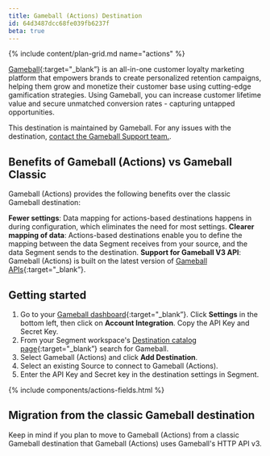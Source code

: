 ```yaml
---
title: Gameball (Actions) Destination
id: 64d3487dcc68fe039fb6237f
beta: true
---
```


{% include content/plan-grid.md name="actions" %}

[Gameball](https://www.gameball.co){:target="_blank”} is an all-in-one customer loyalty marketing platform that empowers brands to create personalized retention campaigns, helping them grow and monetize their customer base using cutting-edge gamification strategies. Using Gameball, you can increase customer lifetime value and secure unmatched conversion rates - capturing untapped opportunities.

This destination is maintained by Gameball. For any issues with the destination, [contact the Gameball Support team.](mailto:support@gameball.co).

## Benefits of Gameball (Actions) vs Gameball Classic
Gameball (Actions) provides the following benefits over the classic Gameball destination:

**Fewer settings**: Data mapping for actions-based destinations happens in during configuration, which eliminates the need for most settings.
**Clearer mapping of data**: Actions-based destinations enable you to define the mapping between the data Segment receives from your source, and the data Segment sends to the destination.
**Support for Gameball V3 API**: Gameball (Actions) is built on the latest version of [Gameball APIs](https://developer.gameball.co/api-reference/api-reference){:target="_blank”}.

## Getting started
1. Go to your [Gameball dashboard](https://app.gameball.co/){:target="_blank”}. Click **Settings** in the bottom left, then click on **Account Integration**. Copy the API Key and Secret Key.
2. From your Segment workspace's [Destination catalog page](https://app.segment.com/goto-my-workspace/destinations/catalog){:target="_blank”} search for Gameball.
3. Select Gameball (Actions) and click **Add Destination**.
4. Select an existing Source to connect to Gameball (Actions).
5. Enter the API Key and Secret key in the destination settings in Segment.

{% include components/actions-fields.html %}

## Migration from the classic Gameball destination
Keep in mind if you plan to move to Gameball (Actions) from a classic Gameball destination that Gameball (Actions) uses Gameball's HTTP API v3.
